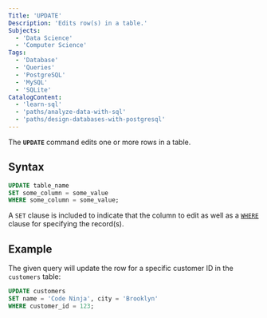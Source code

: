 ```yaml
---
Title: 'UPDATE'
Description: 'Edits row(s) in a table.'
Subjects:
  - 'Data Science'
  - 'Computer Science'
Tags:
  - 'Database'
  - 'Queries'
  - 'PostgreSQL'
  - 'MySQL'
  - 'SQLite'
CatalogContent:
  - 'learn-sql'
  - 'paths/analyze-data-with-sql'
  - 'paths/design-databases-with-postgresql'
---
```


The **`UPDATE`** command edits one or more rows in a table.

## Syntax

```sql
UPDATE table_name
SET some_column = some_value
WHERE some_column = some_value;
```

A `SET` clause is included to indicate that the column to edit as well as a [`WHERE`](https://www.codecademy.com/resources/docs/sql/commands/where) clause for specifying the record(s).

## Example

The given query will update the row for a specific customer ID in the `customers` table:

```sql
UPDATE customers
SET name = 'Code Ninja', city = 'Brooklyn'
WHERE customer_id = 123;
```
